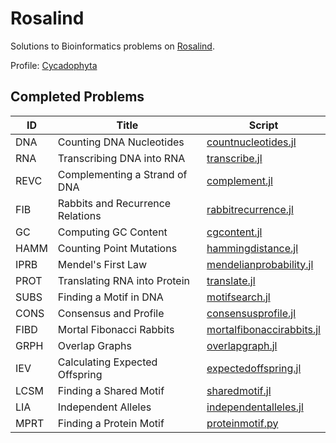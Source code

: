 # Rosalind
Solutions to Bioinformatics problems on [Rosalind](http://rosalind.info/problems/list-view/).

Profile: [Cycadophyta](http://rosalind.info/users/Cycadophyta/)


## Completed Problems
|ID     |Title                              |Script     |
|-------|-----------------------------------|-----------|
|DNA	|Counting DNA Nucleotides           |[countnucleotides.jl](./bioinformatics-stronghold/countnucleotides.jl)       |
|RNA	|Transcribing DNA into RNA          |[transcribe.jl](./bioinformatics-stronghold/transcribe.jl)             |
|REVC	|Complementing a Strand of DNA      |[complement.jl](./bioinformatics-stronghold/complement.jl)             |
|FIB	|Rabbits and Recurrence Relations   |[rabbitrecurrence.jl](./bioinformatics-stronghold/rabbitrecurrence.jl)       |
|GC	    |Computing GC Content               |[cgcontent.jl](./bioinformatics-stronghold/cgcontent.jl)              |
|HAMM	|Counting Point Mutations           |[hammingdistance.jl](./bioinformatics-stronghold/hammingdistance.jl)        |
|IPRB	|Mendel's First Law                 |[mendelianprobability.jl](./bioinformatics-stronghold/mendelianprobability.jl)   |
|PROT	|Translating RNA into Protein       |[translate.jl](./bioinformatics-stronghold/translate.jl)              |
|SUBS	|Finding a Motif in DNA             |[motifsearch.jl](./bioinformatics-stronghold/motifsearch.jl)            |
|CONS	|Consensus and Profile              |[consensusprofile.jl](./bioinformatics-stronghold/consensusprofile.jl)       |
|FIBD	|Mortal Fibonacci Rabbits           |[mortalfibonaccirabbits.jl](./bioinformatics-stronghold/mortalfibonaccirabbits.jl) |
|GRPH	|Overlap Graphs                     |[overlapgraph.jl](./bioinformatics-stronghold/overlapgraph.jl)           |
|IEV	|Calculating Expected Offspring     |[expectedoffspring.jl](./bioinformatics-stronghold/expectedoffspring.jl)      |
|LCSM	|Finding a Shared Motif             |[sharedmotif.jl](./bioinformatics-stronghold/sharedmotif.jl)            |
|LIA	|Independent Alleles                |[independentalleles.jl](./bioinformatics-stronghold/independentalleles.jl)     |
|MPRT	|Finding a Protein Motif            |[proteinmotif.py](./bioinformatics-stronghold/proteinmotif.py)           |